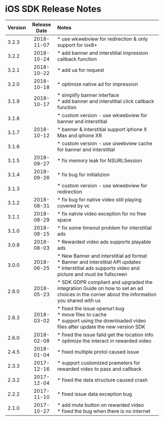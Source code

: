 # iOS SDK Release Notes

| Version | Release Date | Notes                                    |
| ------- | :----------: | :--------------------------------------- |
| 3.2.3   |  2018-11-07   | * use wkwebview for redirection & only support for ios8+  |
| 3.2.2   |  2018-10-24   | * add banner and interstitial impression callback function  |
| 3.2.1   |  2018-10-22   | * add ua for request  |
| 3.2.0   |  2018-10-18   | * optimize native ad for impression  |
| 3.1.9   |  2018-10-17   | * simplify banner interface <br> * add banner and interstitial click callback function  |
| 3.1.8   |     | * custom version - use wkwebview for banner and interstitial  |
| 3.1.7   |  2018-10-12   | * banner & interstitial support iphone X Max and iphone XR  |
| 3.1.6   |     | * custom version - use uiwebview cache for banner and interstitial  |
| 3.1.5   |  2018-09-27   | * fix memory leak for NSURLSession  |
| 3.1.4   |  2018-09-26   | * fix bug for initializion  |
| 3.1.3   |     | * custom version - use wkwebview for redirection  |
| 3.1.2   |  2018-08-31   | * fix bug for native video still playing covered by vc |
| 3.1.1   |  2018-08-29   | * fix natvie video exception for no free space |
| 3.1.0   |  2018-08-15  | * fix some timeout problem for interstitial ads |
| 3.0.8   |  2018-08-03  | * Rewarded video ads supports playable ads |
| 3.0.0   |  2018-06-25  | * New Banner and interstitial ad format </br>* Banner and interstitial API updates </br> * Interstitial ads supports video and picture and must be fullscreen |
| 2.8.0   |  2018-05-23  | * SDK GDPR compliant and upgraded the integration Guide on how to set an ad choices in the corner about the information you shared with us|
| 2.6.3   |  2018-03-02  | * fixed the issue openurl bug <br>* move files to cache <br>  * support using the downloaded video files after update the new version SDK |
| 2.6.0   |  2018-02-08  | * fixed the issue faild get the location info <br> * optimize the interact in rewarded video |
| 2.4.5   |  2018-01-04  | *  fixed multiple protol caused issue    |
| 2.3.3   |  2017-12-16  | * support customized prameters for rewarded video to pass and callback |
| 2.3.2   |  2017-12-04  | * fixed the data structure caused crash  |
| 2.2.2   |  2017-11-10  | * fixed issue data exception bug         |
| 2.1.0   |  2017-10-27  | * add mute button on rewarded video<br> * fixed the bug when there is no internet |


